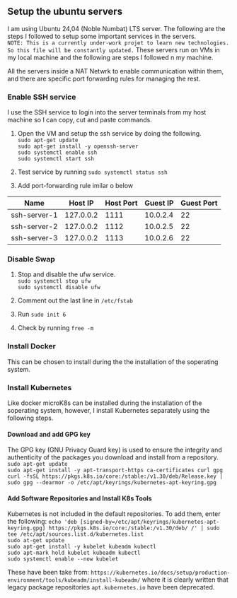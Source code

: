 ## Setup the ubuntu servers
I am using Ubuntu 24,04 (Noble Numbat) LTS server. The following are the steps I followed to setup some important services in the servers.   
`NOTE: This is a currently under-work projet to learn new technologies. So this file will be constantly updated.`
These servers run on VMs in my local machine and the following are steps I followed n my machine.

All the servers inside a NAT Netwrk to enable communication within them, and there are specific port forwarding rules for managing the rest.

### Enable SSH service
I use the SSH service to login into the server terminals from my host machine so I can copy, cut and paste commands. 

1. Open the VM and setup the ssh service by doing the following.  
`sudo apt-get update`  
`sudo apt-get install -y openssh-server`  
`sudo systemctl enable ssh`  
`sudo systemctl start ssh`  

2. Test service by running `sudo systemctl status ssh`

3. Add port-forwarding rule imilar o below

| Name         | Host IP    | Host Port | Guest IP | Guest Port |  
|--------------|------------|-----------|----------|------------|  
| ssh-server-1 | 127.0.0.2  | 1111      | 10.0.2.4 | 22         |  
| ssh-server-2 | 127.0.0.2  | 1112      | 10.0.2.5 | 22         |  
| ssh-server-3 | 127.0.0.2  | 1113      | 10.0.2.6 | 22         |  

### Disable Swap
1. Stop and disable the ufw service.  
`sudo systemctl stop ufw`  
`sudo systemctl disable ufw`

2. Comment out the last line in `/etc/fstab`

3. Run `sudo init 6`

4. Check by running `free -m`

### Install Docker
This can be chosen to install during the the installation of the soperating system.

### Install Kubernetes
Like docker microK8s can be installed during the installation of the soperating system, however, I install Kubernetes separately using the following steps.

#### Download and add GPG key
The GPG key (GNU Privacy Guard key) is used to ensure the integrity and authenticity of the packages you download and install from a repository.  
`sudo apt-get update`  
`sudo apt-get install -y apt-transport-https ca-certificates curl gpg`  
`curl -fsSL https://pkgs.k8s.io/core:/stable:/v1.30/deb/Release.key | sudo gpg --dearmor -o /etc/apt/keyrings/kubernetes-apt-keyring.gpg`

#### Add Software Repositories and Install K8s Tools
Kubernetes is not included in the default repositories. To add them, enter the following:
`echo 'deb [signed-by=/etc/apt/keyrings/kubernetes-apt-keyring.gpg] https://pkgs.k8s.io/core:/stable:/v1.30/deb/ /' | sudo tee /etc/apt/sources.list.d/kubernetes.list`  
`sudo at-get update`  
`sudo apt-get install -y kubelet kubeadm kubectl`  
`sudo apt-mark hold kubelet kubeadm kubectl`    
`sudo systemctl enable --now kubelet`  

These have been take from: `https://kubernetes.io/docs/setup/production-environment/tools/kubeadm/install-kubeadm/` where it is clearly written that legacy package repositories `apt.kubernetes.io` have been deprecated. 
